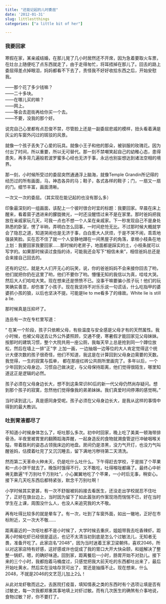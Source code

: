 ```yaml
---
title: "还能记起的儿时委屈"
date: '2012-01-31'
slug: littlestthings
categories: ["a little bit of her"]

---
```



### 我要回家
寒假在家，某亲戚结婚，在那儿晃了几小时居然还不开席，因为急着要取火车票，在灶台上随便吃了点东西就走了，由于走得匆忙，将耳捂掉在那儿了。回去的路上委屈得差点掉眼泪，妈妈都看不下去了，责怪我不好好收拾东西之后，开始安慰我。 

——那个花了多少钱嘛？   
——二十多块。  
——在哪儿买的嘛？  
——网上。  
——等会去逛街再给你买一个去。  
——不要，没我的那个好。  

说完自己心里都有点忍俊不禁，尽管脸上还是一副委屈悲戚的模样，扭头看着满是灰尘的车窗外闪过的斑驳的风景。 

就像一个孩子丢失了心爱的玩具。就像小王子和他的那朵，被驯服的玫瑰花。因为付出了时间，所以重要，所以无可替代。那一刻不禁嘲笑起自己的幼稚心态，患得患失，再多背几遍般若波罗蜜多心经也无济于事，永远也别妄想达到诸法空相的境界。

那一刻，小时候所受过的委屈突然通通浮上脑海，就像Temple Grandin所记得的经历过的所有画面，马，神态各异的马；鞋子，各式各样的鞋子；门，一扇又一扇的门。细节丰富，画面清晰。

一次又一次的委屈。（其实现在能记起的也没有那么多）

印象最深刻的一组画面，该配上一个彼时很合时宜的标题：我要回家。早晨在床上醒来，看着窗子透进来的朦胧微光，一时还没醒悟过来不是在家里。那时爸妈把我放在亲戚家玩几天，可我一点也不想一个人呆在亲戚家。下一秒发现自己不是身处熟悉的卧室，愣了半晌，弄明白怎么回事，一时间悲怆无比。不过那时候大概就学会了隐忍之道，知道哭闹也是无济于事，白白惹大人厌烦，于是不哭不闹，乖乖地强装笑脸。实在忍不住了就一个人安静地蹲在一间黑屋子的角落，拿根小枝条在地上划：我要回家我要回家……那时候的老房子，地面都是踩实的土，小枝条就可以写字的。如果那时候读过食指的诗，可能我还会写下“相信未来”，相信爸妈总还是会来接自己回去的。

还有的记忆，就是大人们开无心的玩笑，说，你的爸爸妈妈不会来接你回去了哟，他们就把你扔在这里了哟，他们不要你了哟。懵懂无知的我信以为真，哇哇大哭。然后大人们哈哈大笑。现在想来还是愤愤不已。没事干嘛要骗小孩子玩！他们的玩笑确实善意，却伤害了小孩子。现在我坚持不对乐乐说一句谎话，什么吃指甲的婆婆抓小孩的狼，以后也坚决不提。可能是lie to me看多了的缘故。White lie is still a lie.

那时候真是压抑坏了。

连岳有一次在专栏里写道：

“ 在某一个阶段，孩子只依赖父母，有些温度与安全感是父母才有的天然属性。我小时候，也被父母送去让外公外婆照顾，交通不便，寒暑假才能回家见父母妹妹。按那时的建筑习惯，整个大院共用一座公厕，我每天早上总是抢到同一个蹲位放松，然后在墙上一排"正"字 上加一画，一边抽烟一边等位的大人肯定觉得这个统计大便次数的孩子很奇怪，他们不知道，我这是在计算回到父母身边需要的天数。我觉得，一生的寂寞与孤单， 都在那座红砖公共厕所里画完了。多年以后，一个少年回到父母身边，习惯自己做决定，与父母保持距离，他们觉得很陌生，哪里知道这正是逻辑的必然。 

孩子必须在父母身边长大，想不到这条常识80后的新一代父母仍然尚存疑问。想到那个孩子的寂寞，忽然他们觉得像我的弟弟妹妹。我们真爱时间停滞的感觉啊。”

当时读到这儿，真是感同身受呢。孩子必须在父母身边长大，是我从这样的事情中得到的最大教训。

### 吐到胃液都尽了

不知道小时候身体怎么了，呕吐那么多次。初中时回家，晚上吃了美美一顿海带排骨汤，半夜里被胃里的翻腾蹈海弄醒，一起身造反的食物就溯食管逆行冲破咽喉关隘，带着胜利的姿态占领我床边的地盘。房间仍是漆黑，没力气开灯，也没力气叫醒爸妈，估摸着吐完了又沉沉睡去，留下满地污秽待第二天清洗。

然而第二天革命火种未灭，仍是吃什么吐什么。下午得赶去学校，于是揣了个苹果和一点小饼干就去了。晚饭时饿得不行，又不敢吃，吐得喉咙都痛了。最终心中祈祷无数遍“千万别吐千万别吐”，小心翼翼地吃了个苹果，一小时后无事，稍安心。接下来几天吃东西后都特紧张，默念千万别吐啊！

小学时候其实更甚，有一次不舒服被妈妈接去看医生，还没走出学校就忍不住吐了，正好在旗台边上，当时因为留下了如此嚣张的作案现场而惴惴不已，好在当时学生在上课，周围没什么人，也没人来追究我的大不敬。

再有吐得比较多的就是晕车了。有一次，吐到了车窗外面，如出一辙地，正好在市标附近，又一次大不敬……

距离最近的一次呕吐都不是小时候了，大学时候去重庆，姐姐带我去吃香辣虾。距离小时候吃虾已经很是遥远，也记不太清当初到底是怎么个过敏法儿，无知者无畏，准备开吃了。此家店名“2048”，因为当时迷着王家卫梁朝伟，喜欢2046，所以对这家店特有好感，这好感或许也促成了我的胃口大开大快朵颐，和姐解决了整整一锅虾。嗯，的确好味道。回到家，距离餐后一小时，肠胃开始不对劲儿。接下来的三个小时，我都抱着马桶度过，只感觉把我大前天吃的东西都吐出来了，最后开始吐黄水，然后实在没啥存货可出了，胃还是抽搐不止。现在想来，什么2048，不就是2046的文艺范儿加上2么！

从此对龙虾敬而远之。去医院打疫苗，填知情表之类的东西时有个选项让填是否有过敏史，每一次我都郑重其事地填上对虾过敏。而有几次医生的确煞有介事地说，食物过敏？好，你不要打了。
